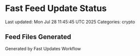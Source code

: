# Fast Feed Update Status
Last updated: Mon Jul 28 11:45:45 UTC 2025
Categories: crypto

## Feed Files Generated

Generated by Fast Updates Workflow
